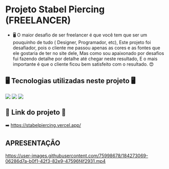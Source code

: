 # Projeto Stabel Piercing (FREELANCER)

- 🖥️ O maior desafio de ser freelancer é que você tem que ser um pouquinho de tudo ( Designer, Programador, etc), Este projeto foi desafiador, pois o cliente me passou apenas as cores e as fontes que ele gostaria de ter no site dele, Mas como sou apaixonado por desafios fui fazendo detalhe por detalhe até chegar neste resultado, E o mais importante é que o cliente ficou bem satisfeito com o resultado. 😍

##

## 🖥️ Tecnologias utilizadas neste projeto 🖥️
<div>
  <img align="center" src="https://img.shields.io/badge/Vue.js-35495E?style=for-the-badge&logo=vue.js&logoColor=4FC08D"/>
  <img align="center" src="https://img.shields.io/badge/Sass-CC6699?style=for-the-badge&logo=sass&logoColor=white"/>
  <img align="center" src="https://img.shields.io/badge/JavaScript-F7DF1E?style=for-the-badge&logo=javascript&logoColor=black"/>
</div>
  
  ## 🔗 Link do projeto 🔗
  
  ➡️ https://stabelpiercing.vercel.app/
  
 ## APRESENTAÇÃO
 
https://user-images.githubusercontent.com/75998678/184273069-06286d7a-b0f1-42f3-82e9-47596f4f2931.mp4


